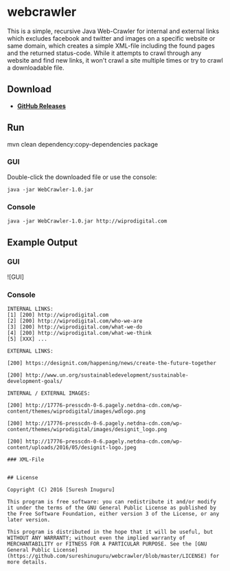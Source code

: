 # webcrawler

This is a simple, recursive Java Web-Crawler for internal and external links which excludes facebook and twitter and images on a specific website or same domain, which creates a simple XML-file including the found pages and the returned status-code.
While it attempts to crawl through any website and find new links, it won't crawl a site multiple times or try to crawl a downloadable file.

## Download
* [**GitHub Releases**](https://github.com/sureshinuguru/WebCrawler/releases)

## Run

mvn clean dependency:copy-dependencies package


### GUI
Double-click the downloaded file or use the console:
```
java -jar WebCrawler-1.0.jar
```

### Console
```
java -jar WebCrawler-1.0.jar http://wiprodigital.com
```

## Example Output

### GUI
![GUI]

### Console
```
INTERNAL LINKS:
[1] [200] http://wiprodigital.com
[2] [200] http://wiprodigital.com/who-we-are
[3] [200] http://wiprodigital.com/what-we-do
[4] [200] http://wiprodigital.com/what-we-think
[5] [XXX] ...

EXTERNAL LINKS:

[200] https://designit.com/happening/news/create-the-future-together

[200] http://www.un.org/sustainabledevelopment/sustainable-development-goals/

INTERNAL / EXTERNAL IMAGES:

[200] http://17776-presscdn-0-6.pagely.netdna-cdn.com/wp-content/themes/wiprodigital/images/wdlogo.png

[200] http://17776-presscdn-0-6.pagely.netdna-cdn.com/wp-content/themes/wiprodigital/images/designit_logo.png

[200] http://17776-presscdn-0-6.pagely.netdna-cdn.com/wp-content/uploads/2016/05/designit-logo.jpeg

### XML-File


## License

Copyright (C) 2016 [Suresh Inuguru]

This program is free software: you can redistribute it and/or modify it under the terms of the GNU General Public License as published by the Free Software Foundation, either version 3 of the License, or any later version.

This program is distributed in the hope that it will be useful, but WITHOUT ANY WARRANTY; without even the implied warranty of MERCHANTABILITY or FITNESS FOR A PARTICULAR PURPOSE. See the [GNU General Public License](https://github.com/sureshinuguru/webcrawler/blob/master/LICENSE) for more details.